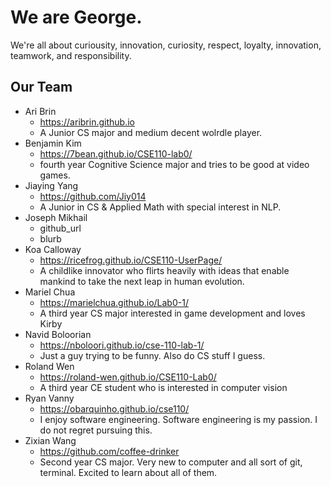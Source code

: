 # We are George.
We're all about curiousity, innovation, curiosity, respect, loyalty, innovation, teamwork, and responsibility. 
## Our Team
- Ari Brin
  - https://aribrin.github.io
  - A Junior CS major and medium decent wolrdle player.
- Benjamin Kim
  - https://7bean.github.io/CSE110-lab0/
  - fourth year Cognitive Science major and tries to be good at video games.
- Jiaying Yang
  - https://github.com/Jiy014
  - A Junior in CS & Applied Math with special interest in NLP.
- Joseph Mikhail
  - github_url
  - blurb
- Koa Calloway
  - https://ricefrog.github.io/CSE110-UserPage/
  - A childlike innovator who flirts heavily with ideas that enable mankind to take the next leap in human evolution.
- Mariel Chua
  - https://marielchua.github.io/Lab0-1/
  - A third year CS major interested in game development and loves Kirby
- Navid Boloorian
  - https://nboloori.github.io/cse-110-lab-1/
  - Just a guy trying to be funny. Also do CS stuff I guess.
- Roland Wen
  - https://roland-wen.github.io/CSE110-Lab0/
  - A third year CE student who is interested in computer vision
- Ryan Vanny
  - https://obarquinho.github.io/cse110/
  - I enjoy software engineering. Software engineering is my passion. I do not regret pursuing this.
- Zixian Wang
  - https://github.com/coffee-drinker
  - Second year CS major. Very new to computer and all sort of git, terminal. Excited to learn about all of them. 
